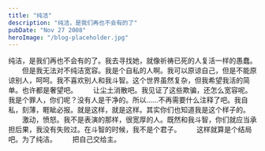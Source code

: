 ```yaml
---
title: "纯洁"
description: "纯洁，是我们再也不会有的了"
pubDate: "Nov 27 2008"
heroImage: "/blog-placeholder.jpg"
---
```

纯洁，是我们再也不会有的了。我去寻找她，就像祈祷已死的人复活一样的愚蠢。 　　但是我无法对不纯洁宽容。我是个自私的人啊。我可以原谅自己，但是不能原谅别人，呵呵。我不喜欢别人和我斗智。这个世界虽然复杂，但我希望我活的简单。也许都是奢望吧。 　　让尘土消散吧。我见证了这些欺骗，还怎么宽容呢。我是个罪人，你们呢？没有人是干净的。所以……不再需要什么注释了吧。我自私，刻薄，睚眦必报。就是这样，就是这样。其实你们也知道我是这个样子的。 　　激动，愤怒。我不是表演的那样，很宽厚的人。既然和我斗智，你们就应当承担后果，我没有失败过。在斗智的时候，我不是个君子。 　　这样就算是个结局吧。为了纯洁。 　　把自己交给主。
